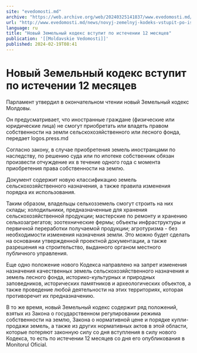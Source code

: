 ```yaml
---
site: "evedomosti.md"
archive: "https://web.archive.org/web/20240325141837/www.evedomosti.md/news/novyj-zemelnyj-kodeks-vstupit-po-istechenii-12-mesyacev-so-d"
url: "http://www.evedomosti.md/news/novyj-zemelnyj-kodeks-vstupit-po-istechenii-12-mesyacev-so-d"
language: ru
title: "Новый Земельный кодекс вступит по истечении 12 месяцев"
publication: '[[Moldavskie Vedomosti]]'
published: 2024-02-19T08:41
---
```


# Новый Земельный кодекс вступит по истечении 12 месяцев

Парламент утвердил в окончательном чтении новый Земельный кодекс Молдовы.

Он предусматривает, что иностранные граждане (физические или юридические лица) не смогут приобретать или владеть правом собственности на земли сельскохозяйственного или лесного фонда, передает logos.press.md

Согласно закону, в случае приобретения земель иностранцами по наследству, по решению суда или по ипотеке собственник обязан произвести отчуждение их в течение одного года с момента приобретения права собственности на землю.

Документ содержит новую классификацию земель сельскохозяйственного назначения, а также правила изменения порядка их использования.

Таким образом, владельцы сельхозземель смогут строить на них склады; холодильники, предназначенные для хранения сельскохозяйственной продукции; мастерские по ремонту и хранению сельхозагрегатов; зоотехнические фермы; объекты инфраструктуры и первичной переработки получаемой продукции; агротуризма - без необходимости изменения назначения земли. Это можно будет сделать на основании утвержденной проектной документации, а также разрешения на строительство, выданного органом местного публичного управления.

Еще одно положение нового Кодекса направлено на запрет изменения назначения качественных земель сельскохозяйственного назначения и земель лесного фонда, историко-культурных и природных заповедников, исторических памятников и археологических объектов, а также проведение любой деятельности на этих территориях, которая противоречит их предназначению.

В то же время, новый Земельный кодекс содержит ряд положений, взятых из Закона о государственном регулировании режима собственности на землю, Закона о нормативной цене и порядке купли-продажи земель, а также из других нормативных актов в этой области, которые потеряют законную силу со дня вступления в силу нового Кодекса, то есть по истечении 12 месяцев со дня его опубликования в Monitorul Oficial.